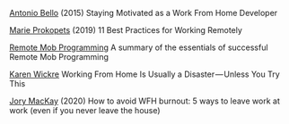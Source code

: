 
[Antonio Bello](https://www.raywenderlich.com/114368/staying-motivated-work-home-developer)
(2015) Staying Motivated as a Work From Home Developer

[Marie Prokopets](https://usefyi.com/remote-work-best-practices/)
(2019) 11 Best Practices for Working Remotely

[Remote Mob Programming](https://www.remotemobprogramming.org/)
A summary of the essentials of successful Remote Mob Programming

[Karen Wickre](https://backchannel.com/working-from-home-is-usually-a-disaster-unless-you-try-this-30f1cce6f5a6)
Working From Home Is Usually a Disaster — Unless You Try This

[Jory MacKay](https://blog.rescuetime.com/wfh-burnout-coronavirus)
(2020) How to avoid WFH burnout: 5 ways to leave work at work (even if you never leave the house)
